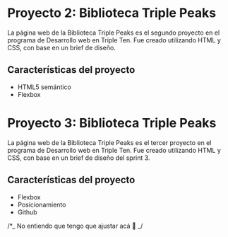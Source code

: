 # Proyecto 2: Biblioteca Triple Peaks

La página web de la Biblioteca Triple Peaks es el segundo proyecto en el programa de Desarrollo web en Triple Ten. Fue creado utilizando HTML y CSS, con base en un brief de diseño.

## Características del proyecto

- HTML5 semántico
- Flexbox

# Proyecto 3: Biblioteca Triple Peaks

La página web de la Biblioteca Triple Peaks es el tercer proyecto en el programa de Desarrollo web en Triple Ten. Fue creado utilizando HTML y CSS, con base en un brief de diseño del sprint 3.

## Características del proyecto

- Flexbox
- Posicionamiento
- Github

/\*_
No entiendo que tengo que ajustar acá 🥲
_/
